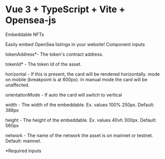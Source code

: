 # Vue 3 + TypeScript + Vite + Opensea-js
Embeddable NFTs

Easily embed OpenSea listings in your website!
Component inputs

tokenAddress*- The token's contract address.

tokenId* - The token Id of the asset.

horizontal - If this is present, the card will be rendered horizontally. mode on mobile (breakpoint is at 600px). In manual mode the card will be unaffected.

orientationMode - If auto the card will switch to vertical

width - The width of the embeddable. Ex. values 100% 250px. Default: 388px

height - The height of the embeddable. Ex. values 40vh 300px. Default: 560px

network - The name of the network the asset is on mainnet or testnet. Default: mainnet.

*Required inputs


